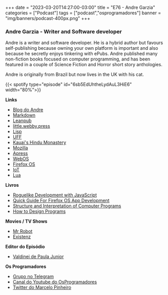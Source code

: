 +++
date = "2023-03-20T14:27:00-03:00"
title = "E76 - Andre Garzia"
categories = ["Podcast"]
tags = ["podcast","osprogramadores"]
banner = "img/banners/podcast-400px.png"
+++

### Andre Garzia - Writer and Software developer

Andre is a writer and software developer. He is a hybrid author but favours self-publishing because owning your own platform is important and also because he secretly enjoys tinkering with ePubs. Andre published many non-fiction books focused on computer programming, and has been featured in a couple of Science Fiction and Horror short story anthologies.

Andre is originally from Brazil but now lives in the UK with his cat.

{{< spotify type="episode" id="6sb5EdUhtheLydAuL3HiE6" width="80%">}}

**Links**
- [⁠Blog do Andre](https://andregarzia.com/about.html)
- ⁠[Markdown](https://daringfireball.net/projects/markdown/syntax)
- [Leanpub](https://leanpub.com/)
- ⁠[⁠little.webby.press⁠](https://little.webby.press/)
- [Lisp](https://en.wikipedia.org/wiki/Lisp_%28programming_language%29)
- [⁠UFF](https://www.uff.br/)
- ⁠[Kauai's Hindu Monastery](https://www.himalayanacademy.com/)
- ⁠[Mozilla⁠](https://www.mozilla.org/en-CA/)
- [Apress](https://www.apress.com/us)
- [⁠WebOS](https://en.wikipedia.org/wiki/WebOS)
- [Firefox OS](https://en.wikipedia.org/wiki/Firefox_OS)
- [IoT](https://pt.wikipedia.org/wiki/Internet_das_coisas)
- [⁠⁠Lua](https://www.lua.org/portugues.html)

**Livros**
- [Roguelike Development with JavaScript⁠⁠](https://books2read.com/b/mZeXXe)
- [Quick Guide For Firefox OS App Development](https://leanpub.com/quickguidefirefoxosdevelopment)
- [Structure and Interpretation of Computer Programs](https://web.mit.edu/6.001/6.037/sicp.pdf)
- [How to Design Programs](https://htdp.org/)

**Movies / TV Shows**
- [Mr Robot](https://en.wikipedia.org/wiki/Mr._Robot)
- [Existenz](https://en.wikipedia.org/wiki/Existenz)

**Editor do Episódio**
- [⁠Valdinei de Paula Junior]( https://www.linkedin.com/in/valdinei-de-paula-junior-009634230/)

**Os Programadores**

- [Grupo no Telegram](https://t.me/osprogramadores)
- [Canal do Youtube do OsProgramadores](https://www.youtube.com/channel/UCt_YNYGl6K5yNXlXEQDdwWg?view_as=subscriber)
- [Twitter do Marcelo Pinheiro](https://twitter.com/mpinheir)

